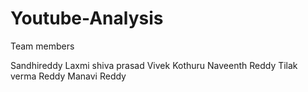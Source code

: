 # Youtube-Analysis

Team members

Sandhireddy Laxmi shiva prasad
Vivek Kothuru
Naveenth Reddy
Tilak verma Reddy
Manavi Reddy
